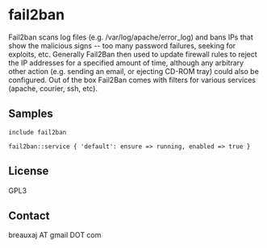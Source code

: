 fail2ban
========

Fail2ban scans log files (e.g. /var/log/apache/error_log) and bans IPs that
show the malicious signs -- too many password failures, seeking for exploits,
etc. Generally Fail2Ban then used to update firewall rules to reject the IP
addresses for a specified amount of time, although any arbitrary other action
(e.g. sending an email, or ejecting CD-ROM tray) could also be configured. Out
of the box Fail2Ban comes with filters for various services (apache, courier,
ssh, etc).

Samples
-------
```
include fail2ban
```
```
fail2ban::service { 'default': ensure => running, enabled => true }
```

License
-------
GPL3

Contact
-------
breauxaj AT gmail DOT com

